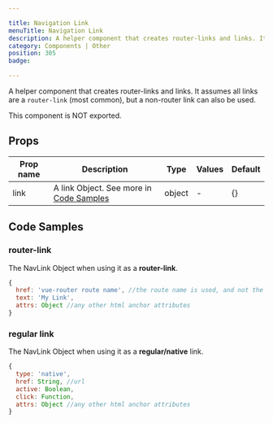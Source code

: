 ```yaml
---

title: Navigation Link
menuTitle: Navigation Link
description: A helper component that creates router-links and links. It assumes all links are a `router-link` (most common), but a non-router link can also be used.
category: Components | Other
position: 305
badge:

---
```


A helper component that creates router-links and links. It assumes all links are a `router-link` (most common), but a non-router link can also be used.

<alert type="warning">This component is NOT exported.</alert>

## Props

| Prop name | Description                                              | Type   | Values | Default |
| --------- | -------------------------------------------------------- | ------ | ------ | ------- |
| link      | A link Object. See more in [Code Samples](#code-samples) | object | -      | {}      |

## Code Samples

### router-link

The NavLink Object when using it as a **router-link**.

```js
{
  href: 'vue-router route name', //the route name is used, and not the path
  text: 'My Link',
  attrs: Object //any other html anchor attributes
}
```

### regular link

The NavLink Object when using it as a **regular/native** link.

```js
{
  type: 'native',
  href: String, //url
  active: Boolean,
  click: Function,
  attrs: Object //any other html anchor attributes
}
```
